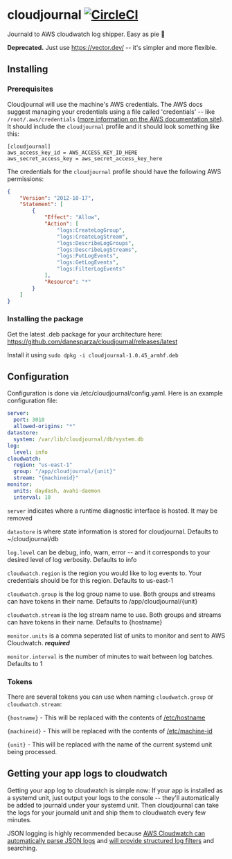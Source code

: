# cloudjournal [![CircleCI](https://circleci.com/gh/danesparza/cloudjournal.svg?style=shield)](https://circleci.com/gh/danesparza/cloudjournal)
Journald to AWS cloudwatch log shipper.  Easy as pie 🥧

**Deprecated.**  Just use https://vector.dev/ -- it's simpler and more flexible.  

## Installing
### Prerequisites
Cloudjournal will use the machine's AWS credentials.  The AWS docs suggest managing your credentials using a file called 'credentials' -- like `/root/.aws/credentials` ([more information on the AWS documentation site](https://docs.aws.amazon.com/sdkref/latest/guide/file-location.html)).  It should include the `cloudjournal` profile and it should look something like this: 

```
[cloudjournal]
aws_access_key_id = AWS_ACCESS_KEY_ID_HERE
aws_secret_access_key = aws_secret_access_key_here
```
The credentials for the `cloudjournal` profile should have the following AWS permissions:

```JSON
{
    "Version": "2012-10-17",
    "Statement": [
        {
            "Effect": "Allow",
            "Action": [
                "logs:CreateLogGroup",
                "logs:CreateLogStream",
                "logs:DescribeLogGroups",
                "logs:DescribeLogStreams",
                "logs:PutLogEvents",
                "logs:GetLogEvents",
                "logs:FilterLogEvents"
            ],
            "Resource": "*"
        }
    ]
}
```

### Installing the package
Get the latest .deb package for your architecture here: https://github.com/danesparza/cloudjournal/releases/latest  

Install it using 
`sudo dpkg -i cloudjournal-1.0.45_armhf.deb`

## Configuration
Configuration is done via /etc/cloudjournal/config.yaml.  Here is an example configuration file:

```yaml
server:
  port: 3010
  allowed-origins: "*"
datastore:
  system: /var/lib/cloudjournal/db/system.db
log:
  level: info
cloudwatch:
  region: "us-east-1"
  group: "/app/cloudjournal/{unit}"
  stream: "{machineid}"
monitor:  
  units: daydash, avahi-daemon
  interval: 10
```

`server` indicates where a runtime diagnostic interface is hosted.  It may be removed

`datastore` is where state information is stored for cloudjournal.  Defaults to ~/cloudjournal/db 

`log.level` can be debug, info, warn, error -- and it corresponds to your desired level of log verbosity.  Defaults to info

`cloudwatch.region` is the region you would like to log events to.  Your credentials should be for this region.  Defaults to us-east-1

`cloudwatch.group` is the log group name to use. Both groups and streams can have tokens in their name.  Defaults to /app/cloudjournal/{unit}

`cloudwatch.stream` is the log stream name to use.  Both groups and streams can have tokens in their name.  Defaults to {hostname}

`monitor.units` is a comma seperated list of units to monitor and sent to AWS Cloudwatch.  ***required***

`monitor.interval` is the number of minutes to wait between log batches.  Defaults to 1

### Tokens
There are several tokens you can use when naming `cloudwatch.group` or `cloudwatch.stream`:

`{hostname}` - This will be replaced with the contents of [/etc/hostname](https://man7.org/linux/man-pages/man1/hostname.1.html)

`{machineid}` - This will be replaced with the contents of [/etc/machine-id](https://www.man7.org/linux/man-pages/man5/machine-id.5.html)

`{unit}` - This will be replaced with the name of the current systemd unit being processed.

## Getting your app logs to cloudwatch
Getting your app log to cloudwatch is simple now: If your app is installed as a systemd unit, just output your logs to the console -- they'll automatically be added to journald under your systemd unit.  Then cloudjournal can take the logs for your journald unit and ship them to cloudwatch every few minutes.  

JSON logging is highly recommended because [AWS Cloudwatch can automatically parse JSON logs](https://aws.amazon.com/about-aws/whats-new/2015/01/20/amazon-cloudwatch-logs-json-log-format-support/) and [will provide structured log filters](https://docs.aws.amazon.com/AmazonCloudWatch/latest/logs/FilterAndPatternSyntax.html) and searching.
